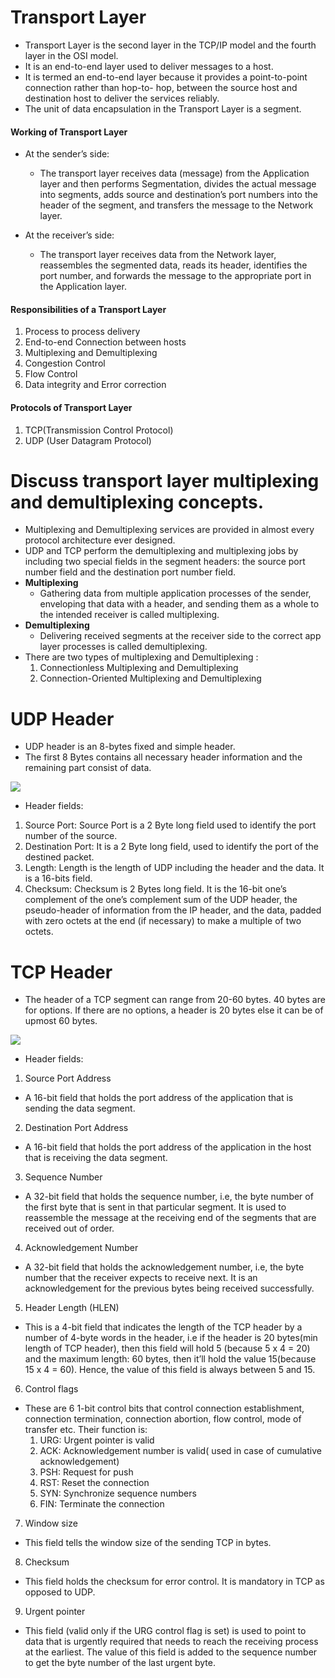 # Transport Layer

- Transport Layer is the second layer in the TCP/IP model and the fourth layer in the OSI model. 
- It is an end-to-end layer used to deliver messages to a host. 
- It is termed an end-to-end layer because it provides a point-to-point connection rather than hop-to- hop, between the source host and destination host to deliver the services reliably. 
- The unit of data encapsulation in the Transport Layer is a segment. 

#### Working of Transport Layer

- At the sender’s side: 
  - The transport layer receives data (message) from the Application layer and then performs Segmentation, divides the actual message into segments, adds source and destination’s port numbers into the header of the segment, and transfers the message to the Network layer. 

- At the receiver’s side:
  - The transport layer receives data from the Network layer, reassembles the segmented data, reads its header, identifies the port number, and forwards the message to the appropriate port in the Application layer. 

#### Responsibilities of a Transport Layer

1. Process to process delivery
2. End-to-end Connection between hosts
3. Multiplexing and Demultiplexing
4. Congestion Control
5. Flow Control
6. Data integrity and Error correction

#### Protocols of Transport Layer

1. TCP(Transmission Control Protocol)
2. UDP (User Datagram Protocol)

# Discuss transport layer multiplexing and demultiplexing concepts.

- Multiplexing and Demultiplexing services are provided in almost every protocol architecture ever designed.
- UDP and TCP perform the demultiplexing and multiplexing jobs by including two special fields in the segment headers: the source port number field and the destination port number field. 
- **Multiplexing** 
  - Gathering data from multiple application processes of the sender, enveloping that data with a header, and sending them as a whole to the intended receiver is called multiplexing. 
- **Demultiplexing**
  - Delivering received segments at the receiver side to the correct app layer processes is called demultiplexing. 
- There are two types of multiplexing and Demultiplexing : 
  1. Connectionless Multiplexing and Demultiplexing
  2. Connection-Oriented Multiplexing and Demultiplexing
  
# UDP Header

- UDP header is an 8-bytes fixed and simple header.
- The first 8 Bytes contains all necessary header information and the remaining part consist of data.

<img src="https://media.geeksforgeeks.org/wp-content/uploads/UDP-header.png">

- Header fields: 
1. Source Port: Source Port is a 2 Byte long field used to identify the port number of the source.
2. Destination Port: It is a 2 Byte long field, used to identify the port of the destined packet.
3. Length: Length is the length of UDP including the header and the data. It is a 16-bits field.
4. Checksum: Checksum is 2 Bytes long field. It is the 16-bit one’s complement of the one’s complement sum of the UDP header, the pseudo-header of information from the IP header, and the data, padded with zero octets at the end (if necessary) to make a multiple of two octets.

# TCP Header

- The header of a TCP segment can range from 20-60 bytes. 40 bytes are for options. If there are no options, a header is 20 bytes else it can be of upmost 60 bytes. 

<img src="https://media.geeksforgeeks.org/wp-content/uploads/TCPSegmentHeader-1.png">

- Header fields: 
 
1. Source Port Address  
- A 16-bit field that holds the port address of the application that is sending the data segment. 
 
2. Destination Port Address 
- A 16-bit field that holds the port address of the application in the host that is receiving the data segment. 
 
3. Sequence Number 
- A 32-bit field that holds the sequence number, i.e, the byte number of the first byte that is sent in that particular segment. It is used to reassemble the message at the receiving end of the segments that are received out of order. 
 
4. Acknowledgement Number  
- A 32-bit field that holds the acknowledgement number, i.e, the byte number that the receiver expects to receive next. It is an acknowledgement for the previous bytes being received successfully. 
 
5. Header Length (HLEN) 
- This is a 4-bit field that indicates the length of the TCP header by a number of 4-byte words in the header, i.e if the header is 20 bytes(min length of TCP header), then this field will hold 5 (because 5 x 4 = 20) and the maximum length: 60 bytes, then it’ll hold the value 15(because 15 x 4 = 60). Hence, the value of this field is always between 5 and 15. 
 
6. Control flags 
- These are 6 1-bit control bits that control connection establishment, connection termination, connection abortion, flow control, mode of transfer etc. Their function is: 
  1. URG: Urgent pointer is valid
  2. ACK: Acknowledgement number is valid( used in case of cumulative acknowledgement)
  3. PSH: Request for push
  4. RST: Reset the connection
  5. SYN: Synchronize sequence numbers
  6. FIN: Terminate the connection

7. Window size 
- This field tells the window size of the sending TCP in bytes. 
 
8. Checksum 
- This field holds the checksum for error control. It is mandatory in TCP as opposed to UDP. 
 
9. Urgent pointer 
- This field (valid only if the URG control flag is set) is used to point to data that is urgently required that needs to reach the receiving process at the earliest. The value of this field is added to the sequence number to get the byte number of the last urgent byte. 










